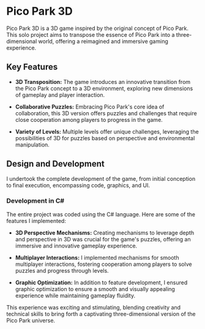 # Pico Park 3D

Pico Park 3D is a 3D game inspired by the original concept of Pico Park. This solo project aims to transpose the essence of Pico Park into a three-dimensional world, offering a reimagined and immersive gaming experience.

## Key Features

- **3D Transposition:** The game introduces an innovative transition from the Pico Park concept to a 3D environment, exploring new dimensions of gameplay and player interaction.
  
- **Collaborative Puzzles:** Embracing Pico Park's core idea of collaboration, this 3D version offers puzzles and challenges that require close cooperation among players to progress in the game.
  
- **Variety of Levels:** Multiple levels offer unique challenges, leveraging the possibilities of 3D for puzzles based on perspective and environmental manipulation.

## Design and Development

I undertook the complete development of the game, from initial conception to final execution, encompassing code, graphics, and UI.

### Development in C#

The entire project was coded using the C# language. Here are some of the features I implemented:

- **3D Perspective Mechanisms:** Creating mechanisms to leverage depth and perspective in 3D was crucial for the game's puzzles, offering an immersive and innovative gameplay experience.
  
- **Multiplayer Interactions:** I implemented mechanisms for smooth multiplayer interactions, fostering cooperation among players to solve puzzles and progress through levels.
  
- **Graphic Optimization:** In addition to feature development, I ensured graphic optimization to ensure a smooth and visually appealing experience while maintaining gameplay fluidity.

This experience was exciting and stimulating, blending creativity and technical skills to bring forth a captivating three-dimensional version of the Pico Park universe.
